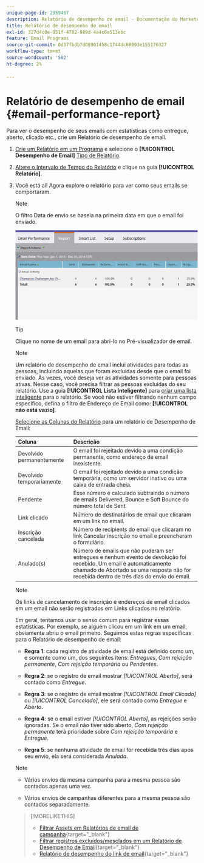 ```yaml
---
unique-page-id: 2359467
description: Relatório de desempenho de email - Documentação do Marketo - Documentação do produto
title: Relatório de desempenho de email
exl-id: 327d4c0e-951f-4782-989d-4a4c6a513ebc
feature: Email Programs
source-git-commit: 0d37fbdb7d08901458c1744dc68893e155176327
workflow-type: tm+mt
source-wordcount: '502'
ht-degree: 2%

---
```


# Relatório de desempenho de email {#email-performance-report}

Para ver o desempenho de seus emails com estatísticas como entregue, aberto, clicado etc., crie um Relatório de desempenho de email.

1. [Crie um Relatório em um Programa](/help/marketo/product-docs/reporting/basic-reporting/creating-reports/create-a-report-in-a-program.md) e selecione o **[!UICONTROL Desempenho de Email]** [Tipo de Relatório](/help/marketo/product-docs/reporting/basic-reporting/report-types/report-type-overview.md).
1. [Altere o Intervalo de Tempo do Relatório](/help/marketo/product-docs/reporting/basic-reporting/editing-reports/change-a-report-time-frame.md) e clique na guia **[!UICONTROL Relatório]**.
1. Você está aí! Agora explore o relatório para ver como seus emails se comportaram.

   >[!NOTE]
   >
   >O filtro Data de envio se baseia na primeira data em que o email foi enviado.

   ![](assets/email-performance-report.png)

   >[!TIP]
   >
   >Clique no nome de um email para abri-lo no Pré-visualizador de email.

   >[!NOTE]
   >
   >Um relatório de desempenho de email inclui atividades para todas as pessoas, incluindo aquelas que foram excluídas desde que o email foi enviado. Às vezes, você deseja ver as atividades somente para pessoas ativas. Nesse caso, você precisa filtrar as pessoas excluídas do seu relatório. Use a guia **[!UICONTROL Lista Inteligente]** para [criar uma lista inteligente](/help/marketo/product-docs/core-marketo-concepts/smart-lists-and-static-lists/creating-a-smart-list/create-a-smart-list.md) para o relatório. Se você não estiver filtrando nenhum campo específico, defina o filtro de Endereço de Email como: **[!UICONTROL não está vazio]**.

   [Selecione as Colunas do Relatório](/help/marketo/product-docs/reporting/basic-reporting/editing-reports/select-report-columns.md) para um relatório de Desempenho de Email:

   <table><thead>
<tr>
    <th>Coluna</th>
    <th>Descrição</th>
  </tr></thead>
<tbody>
  <tr>
    <td>Devolvido permanentemente</td>
    <td>O email foi rejeitado devido a uma condição permanente, como endereço de email inexistente.</td>
  </tr>
  <tr>
    <td>Devolvido temporariamente</td>
    <td>O email foi rejeitado devido a uma condição temporária, como um servidor inativo ou uma caixa de entrada cheia.</td>
  </tr>
  <tr>
    <td>Pendente</td>
    <td>Esse número é calculado subtraindo o número de emails Delivered, Bounce e Soft Bounce do número total de Sent.</td>
  </tr>
  <tr>
    <td>Link clicado</td>
    <td>Número de destinatários de email que clicaram em um link no email.</td>
  </tr>
  <tr>
    <td>Inscrição cancelada</td>
    <td>Número de recipients do email que clicaram no link Cancelar inscrição no email e preencheram o formulário.</td>
  </tr>
  <tr>
    <td>Anulado(s)</td>
    <td>Número de emails que não puderam ser entregues e nenhum evento de devolução foi recebido. Um email é automaticamente chamado de Abortado se uma resposta não for recebida dentro de três dias do envio do email.</td>
  </tr>
</tbody></table>

>[!NOTE]
>
>Os links de cancelamento de inscrição e endereços de email clicados em um email não serão registrados em Links clicados no relatório.

Em geral, tentamos usar o senso comum para registrar essas estatísticas. Por exemplo, se alguém clicou em um link em um email, obviamente abriu o email primeiro. Seguimos estas regras específicas para o Relatório de desempenho de email:

* **Regra 1**: cada registro de atividade de email está definido como um, e somente como um, dos seguintes itens: _Entregues_, _Com rejeição permanente_, _Com rejeição temporária_ ou _Pendentes_.

* **Regra 2**: se o registro de email mostrar *[!UICONTROL Aberto]*, será contado como *Entregue*.

* **Regra 3**: se o registro de email mostrar _[!UICONTROL Email Clicado]_ ou _[!UICONTROL Cancelado]_, ele será contado como _Entregue_ e _Aberto_.

* **Regra 4**: se o email estiver _[!UICONTROL Aberto]_, as rejeições serão ignoradas. Se o email não tiver sido aberto, _Com rejeição permanente_ terá prioridade sobre _Com rejeição temporária_ e _Entregue_.

* **Regra 5**: se nenhuma atividade de email for recebida três dias após seu envio, ela será considerada _Anulada_.

>[!NOTE]
>
>* Vários envios da mesma campanha para a mesma pessoa são contados apenas uma vez.
>
>* Vários envios de campanhas diferentes para a mesma pessoa são contados separadamente.

>[!MORELIKETHIS]
>
>* [Filtrar Assets em Relatórios de email de campanha](/help/marketo/product-docs/reporting/basic-reporting/report-activity/filter-assets-in-a-campaign-email-reports.md){target="_blank"}
>* [Filtrar registros excluídos/mesclados em um Relatório de Desempenho de Email](/help/marketo/product-docs/reporting/basic-reporting/report-activity/filter-deleted-merged-records-email-performance-report.md){target="_blank"}
>* [Relatório de desempenho do link de email](/help/marketo/product-docs/email-marketing/email-programs/email-program-data/email-link-performance-report.md){target="_blank"}
